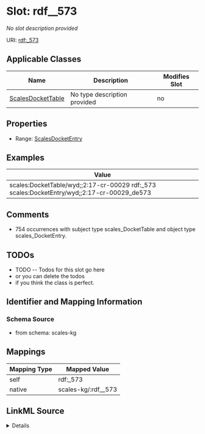 

# Slot: rdf__573


_No slot description provided_





URI: [rdf:_573](http://www.w3.org/1999/02/22-rdf-syntax-ns#_573)



<!-- no inheritance hierarchy -->





## Applicable Classes

| Name | Description | Modifies Slot |
| --- | --- | --- |
| [ScalesDocketTable](../classes/ScalesDocketTable.md) | No type description provided |  no  |







## Properties

* Range: [ScalesDocketEntry](../classes/ScalesDocketEntry.md)






## Examples

| Value |
| --- |
| scales:DocketTable/wyd;;2:17-cr-00029 rdf:_573 scales:DocketEntry/wyd;;2:17-cr-00029_de573 |

## Comments

* 754 occurrences with subject type scales_DocketTable and object type scales_DocketEntry.

## TODOs

* TODO -- Todos for this slot go here
* or you can delete the todos
* if you think the class is perfect.

## Identifier and Mapping Information







### Schema Source


* from schema: scales-kg




## Mappings

| Mapping Type | Mapped Value |
| ---  | ---  |
| self | rdf:_573 |
| native | scales-kg/:rdf__573 |




## LinkML Source

<details>
```yaml
name: rdf__573
description: No slot description provided
todos:
- TODO -- Todos for this slot go here
- or you can delete the todos
- if you think the class is perfect.
comments:
- 754 occurrences with subject type scales_DocketTable and object type scales_DocketEntry.
examples:
- value: scales:DocketTable/wyd;;2:17-cr-00029 rdf:_573 scales:DocketEntry/wyd;;2:17-cr-00029_de573
from_schema: scales-kg
rank: 1000
slot_uri: rdf:_573
alias: rdf__573
domain_of:
- scales_DocketTable
range: scales_DocketEntry

```
</details>